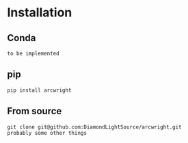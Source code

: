 # Installation

## Conda
```
to be implemented
```
## pip
```
pip install arcwright
```
## From source
```
git clone git@github.com:DiamondLightSource/arcwright.git
probably some other things
```
